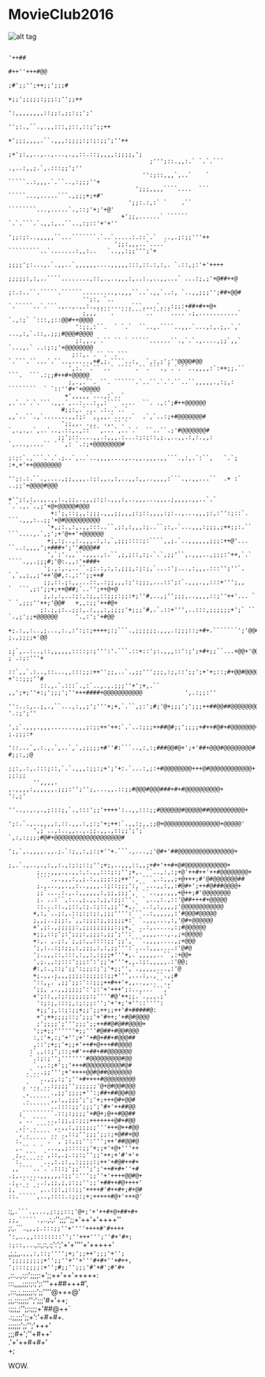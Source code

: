 MovieClub2016
=============

![alt tag](http://cl.ly/image/0t3N1m1q0w3d/Screen%20Shot%202014-02-24%20at%206.38.46%20pm.png)

                                                                                                                 
                                                                       '++##                                     
                                                                   #++''+++#@@                                   
                                                               ;#';;'';++;;';;;#                                 
                                                             +;;';;;;;:;;;:;'';;++                               
                                                           ':,,,,,,,,::;;:,;;:;;';'                              
                                                        '';:.,``.,.,,:::,;::,::;';;++                            
                                                    +';;;,,,,.``.,,,:;;;;:;:;:;;';''++                           
                                                ;+';:,,..,..,...,.,,::.::;,,,,:;;;;,';                           
                                            ;''';::.,,:.` `.`.``` .,..:,,;.`,.:::;;';''                          
                                          '':;::,,,`,..`    ` `````..:,,,.`.``..,:;;;''+                         
                                        ';;;,,,,````....  ``` `````...,.....```.,;;;+;+#'                        
                                      ';;:.:,:` `    .``    ````````...,.....`.,::;'+;'+@'                       
                                    +';;,......` ``````    `.`.```.`.,,:,..``..,:;::'+'+''                       
                                  ';;:;:..,,,,,``...```````.`..`.....:.::`.`  ..,.;:;;'''++                      
                                  ';;:,,,..`....` `````````..`.......:,,:..   `..,,:;;''';'+                     
                               ;;;;';:...,.`.,,..`,,,,,,....,,,,,:::,::.:,:,. `.::,;:'+'++++                     
                            ;;;;;:,:,..````........,::,.,..,,,:,..:.,..,,...` ...:;,;'+@##++@                    
                            ;:.:..``.`````.``````.........,.,,,``..`.,,`..:, `..,,;;;'';##+@@#                   
                         '';:, `.. `.`````..`.```.,..,.,,:.,,,.......,```,,,.`,.,:;;:+##+#++@+                   
                         ;,,,````.  ```````..`````....`.;,...........` `.,:;` `:::,;::@@#++@@@@                  
                       ':;;,:``.  ` `.`  ``..,.````..,,.`...,:,.;,.`,` ...,:,`.::,.;;;#@@@#@@@@                  
                       ;:,,.,`.`` `` ` `````......``.,`.`.,....,;;`,,` `...,.` ..:;:;'+@@@@@@@@                  
                      ;::,.`.``.``.```  `.```.``...`.``..,.....,+#,;.````..:,  `,:,;';''@@@@#@@                  
                     ',:.``.`` ..` ```` .``.```.,`.`.``..,,,,:`:++;;.`` ```.  ```.:;;#++#+@@@@@                  
                     ;,.,.``. ``. ``````.`..``.`.`.``..``,,,,,.,:;,: ````````  ` `::''#+'+@@@@@                  
                    +',,,,,`...,:`..`   ,.`..`.`.```.,,.`,..:...:,,:````....  ``. .,:';#++@@@@@@                 
                   #;;:,.`.,.`.:..`..`  ,,`..``.,`.......,,:;:``,,,,.`.....`  .`,`..:;+#@@@@@@@#                 
                   ';;,,. .,,` .,.``.` `,.,.,.`,..`..,.::,.,::```,...`,..`.`  ``..``.;'#@@@@@@@#                 
                  ;;';::....,,.:,,,.:...:;:;::,;.,..,,.:,:.,,:  `,...,....`` ` `,: `.:;+@@@@@@@@#                
                 ;:;:`.,```.`.`.;..`,..`..,,,,....,..,,.,,,.,,```.,:,.`:``,   `.`; :+,+'++@@@@@@@@               
                 '';:.:.``.,....,;;,,,,.:;:,,.,:,..,,:,,..,,,,:```.,.,,...``  .+ :` ..;;'+@@@@#@@@               
                +'';:,:,.,,.,,:.,;;,.,,,;:;:.,,,:,..,,,...,,,.;,,,,.,,..`.`  `.`.,.`.,;'+@+@@@@@#@@@             
                +:';,::;,,:;;;.,,,;;,,,;:;::,,,,:;:..,...,,,;:,:'':;::`.   ```.,,,:..;;'+@#@@@@@@@@@@            
               '+,;:.,:,.,,:::..``,;:,:,,,:;..``;:,.`...,,,:;;;,;++;;:.``  ```....,.`,;';+'@++'+@@@@@@           
               +;,:;..,:.,,,.:,:,`,;;;::::;:````,,;.`..,,,,,,;;;:++@'...     ``..:,,,,';+###+';''#@@@##          
               ',`:'.,,``.,,,.,:.``,;,;::,:;.`.`,;;'``,.,,,..,;;;:'++,`.`    ````.,,.;;;#;'@:.,,:'+###+          
              ';.,:,.,..``.;:.:,:,:,;;;,:;:;,`...:';...,:,,,.:::'';''`.      `,`,,;,,;'++'@#,:.,:'';;++#         
              ;;,::.;:,,...::,.:;;,,,:;':;;;,...::';:`.,,,.,,:::+''';,,   `  ```,;:';;+;++@##;`..'';++@+@        
              ;,:,:,..:;:,:;,,::;;;:;;:+;''#,..,;'';;;,..,,,,::;''++'... ` ` `,;;;''++;'@@#   +,,:;;'++#@+       
             ;:.;,;:..;;:,.:,,,:,;;;;'+;;;'#,.`.::+''',..:::,;;;;;;+';` ``  `.,;';;+@@@@@@     '.,:';'+#@@       
             +;.:,,:..,;...,:.,:':;:;++++;:;```.,;;;;;;.,,,.:;;;::;+#+.```````';'@@#@@@@@       ;.,;;;;+'@@      
             ;;`,..:..,::,,,,,,::::;:;''':'.```.::+::';:.,,,::':;';+#+;;``...+@@+'@@@@@@         ;`.:;:'''+      
             ::`,,`.:..,::...,,:::;;:++'';;,..`.,;;''';;;,:;,::';;';+'+;::;#+@@#@@@@@@@          +'::;;;''#      
             ::.,.`.:::`.,:`..,.,.;;;''+';+,.`` ,,';+;''+:;';;;';''+++####+@@@@@@@@@@@            ',.:;;:''      
            '':..:,..;,.,``...,:,,;';'''+;+,`.``,;:';#;'@+;;;';';;;++##@@##@@@@@@@@@#              '.:;';''      
            ',;`.,,,.,,,.......,,,;:;;++'++:`.`..:;;;++##@#;;';;;;+#++#@#+#@@@@@@@+                 ;.;;;:+      
            '::...`,.:.,.`,..`,`,;;;;;+#''#:```..,:,:;###@@#@+';+'##+@@@#@@@@@@@@#                  #;;:,;@      
           ;;:,.:,.:::;::,`.`.,,,:;;:;+';'+:.`...:,;:+#@@@@@@@@+++@#@@@@@@@@@@@@+                    ;;:;;       
           '',,,,. ,.,,,,:,,,,,,.;;;:'';'';,...,,.::;;#@@@#@@@###+#+#@@@@@@@@@@+                     ':,;'       
           ''..,.,.,.,;:::;,`.,:::';;'++++':..,,:::;;#@@@@@@#@@@@@##@@@@@@@@@@+                                  
           ';:.`.,..,,,,:,::.,,.:,;:;'+;++:`.,,:;,,;;@+@@@@@@@@@@@@@@@@+@@@@@'                                   
           ',;`..,:..,,..,.;;.,,.,::;;';';` `,:,:;;;;#@#+@@@@@@@@@@@@@@@@@@@#                                    
           ';,`,.,,,,.,,.;.`:;,,:,;:;+''+.```.,...,;'@#+'##@@@@@@@@@@@@@@@@+                                     
            ;,.`.,..,.,:,,:.,:;:;::;'';+;,..,,,::,,;+#+'++#+@#@@@@@@@@@@@@+                                      
            ;...,,,.,.,,:,:.,,:::;:;'';+,. ``..,:,:;+@'++#++'++#@@@@@@@@+                                        
            '```.,.,,,:,,;.:,,;;;:;;++'', ```,.:,,,;+@+++;#'@#@@@@@@@##                                          
            ;.,...,,.,,:..,,,,.:;::;;;':,``...,,:,,:#@#+';++#@###@@@@+                                           
            ;;`....:.,.:,,,,,,:,;;,;;;',` ``..,,.,,,+@++;#'@@@@@@@@                                              
            ;. ..:``,:..,;.,,:,;,:;;:''.` `,..,:.,::'@##+++#+@@@@@                                               
            ::...::.,;::,:;.:;::,;;''+,.` ..:,:,,,,;'@@@@@@@@@@@@                                                
           +,:,`..;:,.::;:;:;:,;;;'''':```..:,,,,,,:'#@@@#@@@@@                                                  
           ;,,;..;;;:,`,,:;;;:;,;;;;;+:` `.,,,...,:,'@#+@@@@@@                                                   
           +',;:.,;;;;;:,;;;;;;;;;:;;+,` ..:,.....,:;#@@@@@@                                                     
           +;;,::;';:';;;:,;;;:,;;';'':` `,,,,...,.,;+@@@@@                                                      
           +:,. ,.;:,`;,;:,,::::;;';;',```.,,,,....,;+@@@                                                        
           ';,:..:;:;;,:,;;;,:,:,;;''':`...:,,,....:'@#@                                                         
           ';.,,,::,:::,:,,:,:;;;+'''+,.`,,,,,..``,:+@@+                                                         
           ',;.,,:;:::';;;:':';;'+'''+,,.:;:,,,,,.:'@@;                                                          
           #:,:.,::;';;':;;;:;';'+;;'',`.,,,,,...,:'@                                                            
           +;.,,.;,,,;;;;:;;;;;:;;+''',...:,.,``.,;#                                                             
           '::,,.`,;;';;:'::;;;++#++'+,,..,,..``.,'                                                              
           ';;,`,.,,;;;;;':';:'+'+++';:..,...```,'                                                               
           +';::,,:;:;;;;;;:;''''#@'++;;.`.,,,.;'                                                                
            ':;:;,:::;,:;:;;:'';'+'+;'+''::'''':                                                                 
            +;;';,::;:;;+;;';;++;;++'#+#####@:                                                                   
            +';++;;;;::;';;;'+'#++;'+#@#@@@@                                                                     
            ;';;;;';''';;;';;++##@#@##@@@@+                                                                      
           ';;+;;''''''+;;'''#@##+#@@#@@@                                                                        
           :,:'+,:;'+'';+''+#@+##+#@@@##                                                                         
           ,::';+;;'+;;+'++#+@+++##@@@@                                                                          
          :`,,::;';::;+#'++##+##@@@@@@@                                                                          
          `.:;:;'';'''''''#@@@@@@@@@#@@                                                                          
           `.,.:;+';;'+++#@@@@@@@@@@#@#                                                                          
         .`...;;''';+'++++@@#@##@@@@@@@                                                                          
         ````..,;,:;';''+#++++#@@@@@@@@@                                                                         
        ,`..,`..:;;;;'';;;;;;'@+@#@@#@@@                                                                         
        `, `````.,;;';;;;+'':;##+##@@#@@                                                                         
        `.``````,,:,,;;;';';'+;+++@#+@@#                                                                         
        ````````..::::;;';;;';'#+'++##@@                                                                         
       ;`````````.::;:;;;;'+#@+;@++#@@##                                                                         
       ,`..````..,:;;,;:;;;+++++++@#+#@@                                                                         
       ,:. .`````,.,,:,;;;;;;'''+++@++#@@                                                                        
      `,`.``````..`.,::;'';;;';;:;+@##+@@                                                                        
      :.```````.``,`;:,;;'':''';++'##@@#@                                                                        
      ,.`` ` ` ...,,;::::;;'+;;+'+@+'''++                                                                        
      ;,.```..`,::,.;.:;:;'';;'++;+'#'+'+                                                                        
     `:.``````..,:.;:,,:;;;;:;++'+#@#++#+                                                                        
     ,,````..`.`.:::;';;''';';'++#+#+''+#                                                                        
    .;,......,,,,,,:;;':''';;''+'++++@@#@+                                                                       
    .;,.`.``..:,;;,;,;:;;'';;'+##++#@++++'                                                                       
    ;,` `` ``,..:;:,;::;;'++++#'#++#+;#+@#                                                                       
    ::.`````,..,::::.:;;:;+;+++++#@+'+++@'                                                                       
   :;,`.```.,...,;:;;::;'@+;'+'++#+@+##+#+                                                                       
   ;;,`````.,`..,:,:'';;;'';;+'++'+'++++''                                                                       
   ;:,.```..,`,,;.:::;;''+''''++++#'#++++                                                                        
   ':,`..`.,,::::::::'';''+++''';''#+'#+;                                                                        
  :;::,..`.,::,::,:;':';'+'+''''+'+++++'                                                                         
  ,;,;,,.`,,,:,::;'''';+;';;++';;;'+'';                                                                          
   ';;;;;;;;;+'';;''+''+'''#+#+''+#++,                                                                           
   ';:::;;;;:+'';#;;'';;;'#'+#';#'#+`                                                                            
   ,::.,.,:;:';;;;:+';;++'++'+++++:                                                                              
   :::,,,,;;;:;:;';:'''++##+++#',                                                                                
   ,:::,;,;;;;;:;';;''''@+++@'                                                                                   
    ;;,::;;;;;'';';;;'#+'++;                                                                                     
    :;;;,;'';;:;;;+'##@++`                                                                                       
    .:;,;;;';;+':'+#+#+.                                                                                         
     ;;;;;;';;'';'+++'                                                                                           
      ;;;#+';''+#++'                                                                                             
       .'+'++#+#+'                                                                                               
             +;                                                                                                  
                                                                                                                 



WOW.
